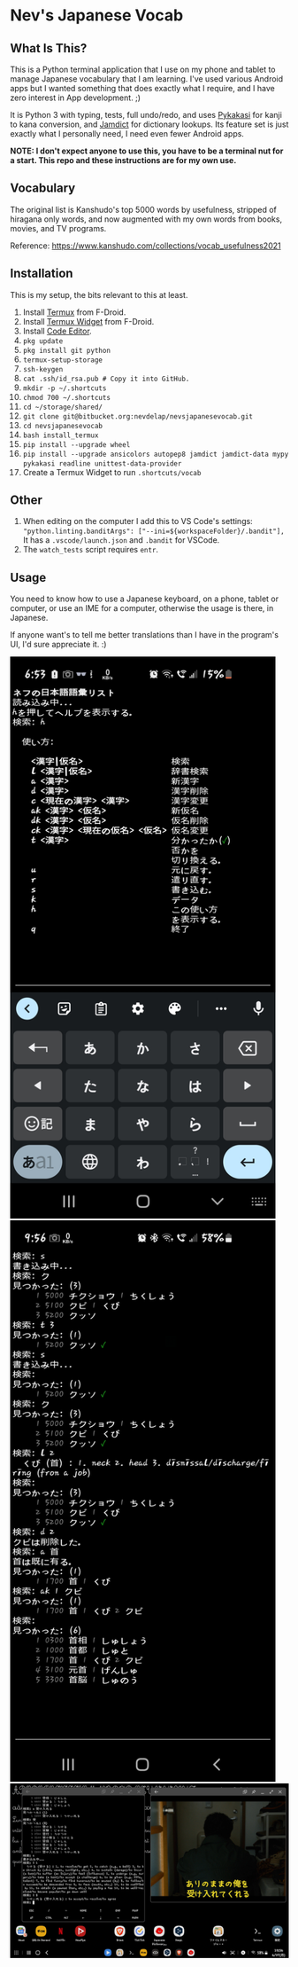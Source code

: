 # Nev's Japanese Vocab

## What Is This?

This is a Python terminal application that I use on my phone and tablet to manage Japanese vocabulary that I am learning. I've used various Android apps but I wanted something that does exactly what I require, and I have zero interest in App development. ;)

It is Python 3 with typing, tests, full undo/redo, and uses [Pykakasi](https://github.com/miurahr/pykakasi) for kanji to kana conversion, and [Jamdict](https://github.com/neocl/jamdict) for dictionary lookups. Its feature set is just exactly what I personally need, I need even fewer Android apps.

**NOTE: I don't expect anyone to use this, you have to be a terminal nut for a start. This repo and these instructions are for my own use.**

## Vocabulary

The original list is Kanshudo's top 5000 words by usefulness, stripped of hiragana only words, and now augmented with my own words from books, movies, and TV programs.

Reference: https://www.kanshudo.com/collections/vocab_usefulness2021

## Installation

This is my setup, the bits relevant to this at least.

1. Install [Termux](https://f-droid.org/en/packages/com.termux/) from F-Droid.
1. Install [Termux Widget](https://f-droid.org/en/packages/com.termux.widget/) from F-Droid.
1. Install [Code Editor](https://play.google.com/store/apps/details?id=com.rhmsoft.code).
1. `pkg update`
1. `pkg install git python`
1. `termux-setup-storage`
1. `ssh-keygen`
1. `cat .ssh/id_rsa.pub # Copy it into GitHub.`
1. `mkdir -p ~/.shortcuts`
1. `chmod 700 ~/.shortcuts`
1. `cd ~/storage/shared/`
1. `git clone git@bitbucket.org:nevdelap/nevsjapanesevocab.git`
1. `cd nevsjapanesevocab`
1. `bash install_termux`
1. `pip install --upgrade wheel`
1. `pip install --upgrade ansicolors autopep8 jamdict jamdict-data mypy pykakasi readline unittest-data-provider`
1. Create a Termux Widget to run `.shortcuts/vocab`

## Other

1. When editing on the computer I add this to VS Code's settings: `"python.linting.banditArgs": ["--ini=${workspaceFolder}/.bandit"],` It has a `.vscode/launch.json` and `.bandit` for VSCode.
1. The `watch_tests` script requires `entr`.

## Usage

You need to know how to use a Japanese keyboard, on a phone, tablet or computer, or use an IME for a computer, otherwise the usage is there, in Japanese.

If anyone want's to tell me better translations than I have in the program's UI, I'd sure appreciate it. :)

<img src="screenshot.jpg" alt="A screenshot." width="480px"/>
<img src="screenshot2.jpg" alt="Another screenshot." width="480px"/>
<img src="screenshot3.jpg" alt="Another screenshot." width="960px"/>

